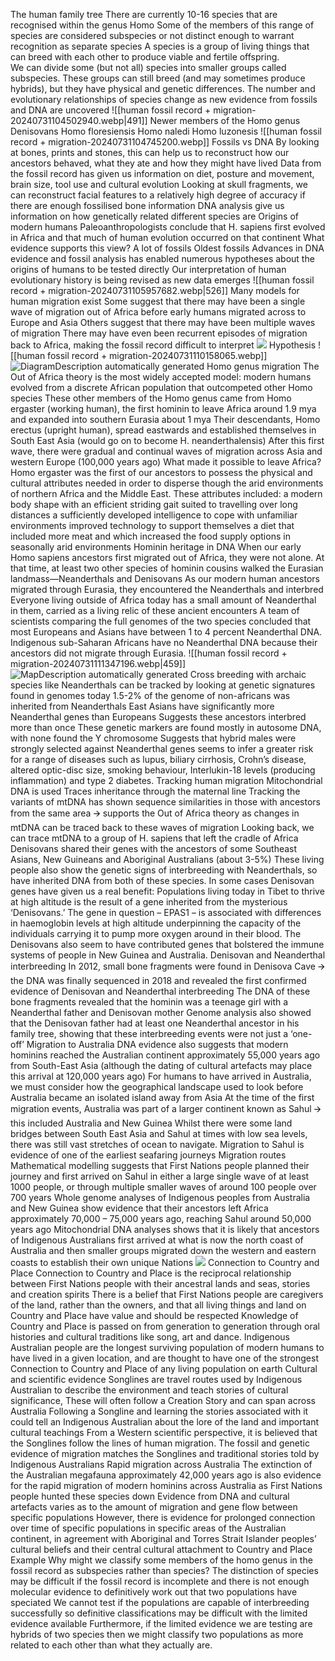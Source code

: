 The human family tree
	There are currently 10-16 species that are recognised within the genus Homo
	Some of the members of this range of species are considered subspecies or not distinct enough to warrant recognition as separate species
		A species is a group of living things that can breed with each other to produce viable and fertile offspring. 			
		We can divide some (but not all) species into smaller groups called subspecies. These groups can still breed (and may sometimes produce hybrids), but they have physical and genetic differences. 
	The number and evolutionary relationships of species change as new evidence from fossils and DNA are uncovered
	![[human fossil record + migration-20240731104502940.webp|491]]
	Newer members of the Homo genus
		Denisovans
		Homo floresiensis
		Homo naledi
		Homo luzonesis
		![[human fossil record + migration-20240731104745200.webp]]
	Fossils vs DNA
		By looking at bones, prints and stones, this can help us to reconstruct how our ancestors behaved, what they ate and how they might have lived
		Data from the fossil record has given us information on diet, posture and movement, brain size, tool use and cultural evolution
		Looking at skull fragments, we can reconstruct facial features to a relatively high degree of accuracy if there are enough fossilised bone information
		DNA analysis give us information on how genetically related different species are
	Origins of modern humans
		Paleoanthropologists conclude that H. sapiens first evolved in Africa and that much of human evolution occurred on that continent
			What evidence supports this view?
				A lot of fossils
				Oldest fossils 
		Advances in DNA evidence and fossil analysis has enabled numerous hypotheses about the origins of humans to be tested directly
		Our interpretation of human evolutionary history is being revised as new data emerges
		![[human fossil record + migration-20240731105957682.webp|526]]
		Many models for human migration exist
		Some suggest that there may have been a single wave of migration out of Africa before early humans migrated across to Europe and Asia
		Others suggest that there may have been multiple waves of migration
		There may have even been recurrent episodes of migration back to Africa, making the fossil record difficult to interpret
		![](https://lh7-us.googleusercontent.com/slidesz/AGV_vUfdcrOeHbEtWXLTysQEDcg7syVHg71Anr8L3TqWZJlfocXxpFYcVbBvH3-BWL_w0gCSXkjso6QQxtZgcn2dKJFMaWNHsMjJ11Rd6MAaepgVEWiwanDrjVRy-EaSm4A3Ve1fWM8kqzER9PN697YPmiO-0oCHkDscakCDVR3HQk1LOnzRgRFy-FI=s2048?key=77WkcmIQtUBDDL7O-ZmQlg)
		Hypothesis
			![[human fossil record + migration-20240731110158065.webp]]
			![DiagramDescription automatically generated](https://lh7-us.googleusercontent.com/slidesz/AGV_vUckRoRL4e1bp1F9Rufs6IjsLX1HqutBRFt5ySwRa0HgMsXJY_fVtggJZ4ElXQAaWEVBVUfDdJz6GfsnwDepn6Xmtc3x--BgDukHGQMZGo5NcZdzHJRi66E0unlt_Ppdui0uxmQZ0ThPtTbde0Zikvvfa_rfVoMtOqyHVdJBDRkxbhcDSO6uQlk=s2048?key=77WkcmIQtUBDDL7O-ZmQlg)
		Homo genus migration
			The Out of Africa theory is the most widely accepted model: modern humans evolved from a discrete African population that outcompeted other Homo species
			These other members of the Homo genus came from Homo ergaster (working human), the first hominin to leave Africa around 1.9 mya and expanded into southern Eurasia about 1 mya
			Their descendants, Homo erectus (upright human), spread eastwards and established themselves in South East Asia (would go on to become H. neanderthalensis)
			After this first wave, there were gradual and continual waves of migration across Asia and western Europe (100,000 years ago)
		What made it possible to leave Africa?
			Homo ergaster was the first of our ancestors to possess the physical and cultural attributes needed in order to disperse though the arid environments of northern Africa and the Middle East. These attributes included:
				a modern body shape with an efficient striding gait suited to travelling over long distances
				a sufficiently developed intelligence to cope with unfamiliar environments
				improved technology to support themselves
				a diet that included more meat and which increased the food supply options in seasonally arid environments
		Hominin heritage in DNA
			When our early Homo sapiens ancestors first migrated out of Africa, they were not alone. At that time, at least two other species of hominin cousins walked the Eurasian landmass—Neanderthals and Denisovans
			As our modern human ancestors migrated through Eurasia, they encountered the Neanderthals and interbred
			Everyone living outside of Africa today has a small amount of Neanderthal in them, carried as a living relic of these ancient encounters 
			A team of scientists comparing the full genomes of the two species concluded that most Europeans and Asians have between 1 to 4 percent Neanderthal DNA. Indigenous sub-Saharan Africans have no Neanderthal DNA because their ancestors did not migrate through Eurasia.
			![[human fossil record + migration-20240731111347196.webp|459]]
			![MapDescription automatically generated](https://lh7-us.googleusercontent.com/slidesz/AGV_vUdJSOPxfA3rBrr-b_bF7cgcq6M87TAKnt8khhjBtK8mnLuQDCe5kGUjHMbuPVZftNVMkri5qvSSp3dySd7FIjVv6L0cn9zc8CeovJKduNk3VoE_bOe57FPRxjHN4chePaKPyVzLS3M8y2tY3hyjU5upsY4xTq6H7Ghrd6VwWV4P7yb90raW0vY=s2048?key=77WkcmIQtUBDDL7O-ZmQlg)
			Cross breeding with archaic species like Neanderthals can be tracked by looking at genetic signatures found in genomes today
			1.5-2% of the genome of non-africans was inherited from Neanderthals
			East Asians have significantly more Neanderthal genes than Europeans
				Suggests these ancestors interbred more than once
			These genetic markers are found mostly in autosome DNA, with none found the Y chromosome
				Suggests that hybrid males were strongly selected against
			Neanderthal genes seems to infer a greater risk for a range of diseases such as lupus, biliary cirrhosis, Crohn’s disease, altered optic-disc size, smoking behaviour, Interlukin-18 levels (producing inflammation) and type 2 diabetes.
		Tracking human migration
			Mitochondrial DNA is used
			Traces inheritance through the maternal line
			Tracking the variants of mtDNA has shown sequence similarities in those with ancestors from the same area 🡪 supports the Out of Africa theory as changes in mtDNA can be traced back to these waves of migration
			Looking back, we can trace mtDNA to a group of H. sapiens that left the cradle of Africa
		Denisovans
			shared their genes with the ancestors of some Southeast Asians, New Guineans and Aboriginal Australians (about 3-5%)
			These living people also show the genetic signs of interbreeding with Neanderthals, so have inherited DNA from both of these species.
			In some cases Denisovan genes have given us a real benefit:
				Populations living today in Tibet to thrive at high altitude is the result of a gene inherited from the mysterious ‘Denisovans.’
				The gene in question – EPAS1 – is associated with differences in haemoglobin levels at high altitude underpinning the capacity of the individuals carrying it to pump more oxygen around in their blood.
				The Denisovans also seem to have contributed genes that bolstered the immune systems of people in New Guinea and Australia.
			Denisovan and Neanderthal interbreeding
				In 2012, small bone fragments were found in Denisova Cave 🡪 the DNA was finally sequenced in 2018 and revealed the first confirmed evidence of Denisovan and Neanderthal interbreeding
				The DNA of these bone fragments revealed that the hominin was a teenage girl with a Neanderthal father and Denisovan mother
				Genome analysis also showed that the Denisovan father had at least one Neanderthal ancestor in his family tree, showing that these interbreeding events were not just a ‘one-off’
Migration to Australia
	DNA evidence also suggests that modern hominins reached the Australian continent approximately 55,000 years ago from South-East Asia (although the dating of cultural artefacts may place this arrival at 120,000 years ago)
	For humans to have arrived in Australia, we must consider how the geographical landscape used to look before Australia became an isolated island away from Asia
	At the time of the first migration events, Australia was part of a larger continent known as Sahul 🡪 this included Australia and New Guinea
		Whilst there were some land bridges between South East Asia and Sahul at times with low sea levels, there was still vast stretches of ocean to navigate. Migration to Sahul is evidence of one of the earliest seafaring journeys
	Migration routes
		Mathematical modelling suggests that First Nations people planned their journey and first arrived on Sahul in either a large single wave of at least 1000 people, or through multiple smaller waves of around 100 people over 700 years
		Whole genome analyses of Indigenous peoples from Australia and New Guinea show evidence that their ancestors left Africa approximately 70,000 – 75,000 years ago, reaching Sahul around 50,000 years ago
		Mitochondrial DNA analyses shows that it is likely that ancestors of Indigenous Australians first arrived at what is now the north coast of Australia and then smaller groups migrated down the western and eastern coasts to establish their own unique Nations 
		![](https://lh7-rt.googleusercontent.com/slidesz/AGV_vUfnfD3jpRKNLu0qho2Y8PBQ2Ta6I4_vh-y2lIs0PTjNhUnDWvpm9e4wttZkj77zl5KzI-EADC_FYSsYslrGiNVBbzhVFM3a9RSM3mqHytIABtwxZuAjvxgcOqBsRBmg-geyIbmepQKAXYvoa29lFAIvg6jqIBoymBri-tIyIxOwn6CcFeI9DOs=s2048?key=77WkcmIQtUBDDL7O-ZmQlg)
	Connection to Country and Place
		Connection to Country and Place is the reciprocal relationship between First Nations people with their ancestral lands and seas, stories and creation spirits
		There is a belief that First Nations people are caregivers of the land, rather than the owners, and that all living things and land on Country and Place have value and should be respected
		Knowledge of Country and Place is passed on from generation to generation through oral histories and cultural traditions like song, art and dance.
		Indigenous Australian people are the longest surviving population of modern humans to have lived in a given location, and are thought to have one of the strongest Connection to Country and Place of any living population on earth
		Cultural and scientific evidence
			Songlines are travel routes used by Indigenous Australian to describe the environment and teach stories of cultural significance,
			These will often follow a Creation Story and can span across Australia
			Following a Songline and learning the stories associated with it could tell an Indigenous Australian about the lore of the land and important cultural teachings
			From a Western scientific perspective, it is believed that the Songlines follow the lines of human migration. The fossil and genetic evidence of migration matches the Songlines and traditional stories told by Indigenous Australians
		Rapid migration across Australia
			The extinction of the Australian megafauna approximately 42,000 years ago is also evidence for the rapid migration of modern hominins across Australia as First Nations people hunted these species down
			Evidence from DNA and cultural artefacts varies as to the amount of migration and gene flow between specific populations 
			However, there is evidence for prolonged connection over time of specific populations in specific areas of the Australian continent, in agreement with Aboriginal and Torres Strait Islander peoples’ cultural beliefs and their central cultural attachment to Country and Place
Example
	Why might we classify some members of the homo genus in the fossil record as subspecies rather than species?
		The distinction of species may be difficult if the fossil record is incomplete and there is not enough molecular evidence to definitively work out that two populations have speciated
		We cannot test if the populations are capable of interbreeding successfully so definitive classifications may be difficult with the limited evidence available
		Furthermore, if the limited evidence we are testing are hybrids of two species then we might classify two populations as more related to each other than what they actually are.
